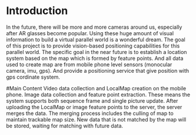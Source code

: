 # Introduction
In the future, there will be more and more cameras around us, especially after AR glasses become popular. Using these huge amount of visual information to build a virtual parallel world is a wonderful dream. The goal of this project is to provide vision-based positioning capabilities for this parallel world.
The specific goal in the near future is to establish a location system based on the map which is formed by feature points. And all data used to create map are from mobile phone level sensors (monocular camera, imu, gps). And provide a positioning service that give position with gps cordinate system.

#Main Content
Video data collection and LocalMap creation on the mobile phone.
Image data collection and feature point extraction. These means the system supports both sequence frame and single picture update.
After uploading the LocalMap or image feature points to the server, the server merges the data.
The merging process includes the culling of map to maintain trackable map size.
New data that is not matched by the map will be stored, waiting for matching with future data.
